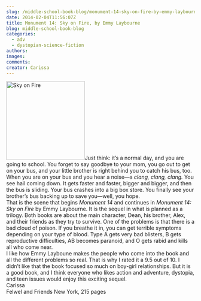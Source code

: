 ```yaml
---
slug: /middle-school-book-blog/monument-14-sky-on-fire-by-emmy-laybourne
date: 2014-02-04T11:56:07Z
title: Monument 14: Sky on Fire, by Emmy Laybourne
blog: middle-school-book-blog
categories:
  - adv
  - dystopian-science-fiction
authors:
images:
comments:
creator: Carissa
---
```


<img src="https//d202m5krfqbpi5.cloudfront.net/books/1364599871l/16075615.jpg" alt="Sky on Fire" height="210" class="alignleft size-thumbnail wp-image-803"/>Just think: it’s a normal day, and you are going to school. You forget to say goodbye to your mom, you go out to get on your bus, and your little brother is right behind you to catch his bus, too. When you are on your bus and you hear a noise—a<i> clang, clang, clang.</i> You see hail coming down. It gets faster and faster, bigger and bigger, and then the bus is sliding. Your bus crashes into a big box store. You finally see your brother’s bus backing up to save you—well, you hope.<br />That is the scene that begins <i>Monument 14 </i>and continues in <i>Monument 14: Sky on Fire </i>by Emmy Laybourne. It is the sequel in what is planned as a trilogy. Both books are about the main character, Dean, his brother, Alex, and their friends as they try to survive. One of the problems is that there is a bad cloud of poison. If you breathe it in, you can get terrible symptoms depending on your type of blood. Type A gets very bad blisters, B gets reproductive difficulties, AB becomes paranoid, and O gets rabid and kills all who come near.<br />I like how Emmy Layboune makes the people who come into the book and all the different problems so real. That is why I rated it a 9.5 out of 10. I didn’t like that the book focused so much on boy-girl relationships. But it is a good book, and I think everyone who likes action and adventure, dystopia, and teen issues would enjoy this exciting sequel.<br />Carissa<br />Felwel and Friends New York, 215 pages
